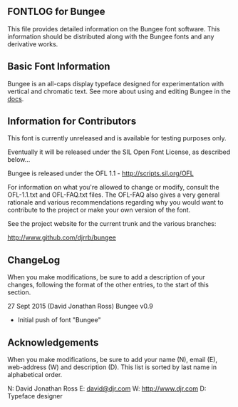 FONTLOG for Bungee
-------------------

This file provides detailed information on the Bungee font software.
This information should be distributed along with the Bungee fonts
and any derivative works.


Basic Font Information
--------------------------

Bungee is an all-caps display typeface designed for experimentation with
vertical and chromatic text. See more about using and editing
Bungee in the [docs](/documentation).


Information for Contributors
------------------------------

This font is currently unreleased and is available for testing purposes only.

Eventually it will be released under the SIL Open Font License, as described below...

Bungee is released under the OFL 1.1 - http://scripts.sil.org/OFL

For information on what you're allowed to change or modify, consult the
OFL-1.1.txt and OFL-FAQ.txt files. The OFL-FAQ also gives a very general
rationale and various recommendations regarding why you would want to
contribute to the project or make your own version of the font.

See the project website for the current trunk and the various branches:

http://www.github.com/djrrb/bungee


ChangeLog
----------

When you make modifications, be sure to add a description of your changes,
following the format of the other entries, to the start of this section.

27 Sept 2015 (David Jonathan Ross) Bungee v0.9
- Initial push of font "Bungee"


Acknowledgements
-------------------------

When you make modifications, be sure to add your name (N), email (E),
web-address (W) and description (D). This list is sorted by last name in
alphabetical order.

N: David Jonathan Ross
E: david@djr.com
W: http://www.djr.com
D: Typeface designer
